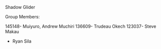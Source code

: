 Shadow Glider

Group Members:

145148- Muiyuro, Andrew Muchiri
136609- Trudeau Okech 
123037- Steve Makau
- Ryan Sila
